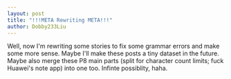```yaml
---
layout: post
title: "!!!META Rewriting META!!!"
author: Dobby233Liu
---
```


Well, now I'm rewriting some stories to fix some grammar errors and make some more sense.
Maybe I'll make these posts a tiny dataset in the future.
Maybe also merge these P8 main parts (split for character count limits; fuck Huawei's note app) into one too. Infinte possiblity, haha.
